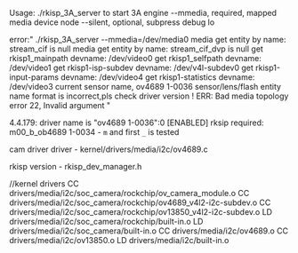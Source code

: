  Usage: ./rkisp_3A_server to start 3A engine
         --mmedia,  required, mapped media device node
         --silent,  optional, subpress debug lo

error:"
./rkisp_3A_server --mmedia=/dev/media0
media get entity by name: stream_cif is null
media get entity by name: stream_cif_dvp is null
get rkisp1_mainpath devname: /dev/video0
get rkisp1_selfpath devname: /dev/video1
get rkisp1-isp-subdev devname: /dev/v4l-subdev0
get rkisp1-input-params devname: /dev/video4
get rkisp1-statistics devname: /dev/video3
current sensor name, ov4689 1-0036
sensor/lens/flash entity name format is incorrect,pls check driver version !
ERR: Bad media topology
 error 22, Invalid argument
"

4.4.179: driver name is "ov4689 1-0036":0 [ENABLED]
rksip required: m00_b_ob4689 1-0034 - `m` and first `_` is tested

cam driver driver - kernel/drivers/media/i2c/ov4689.c

rkisp version - rkisp_dev_manager.h

//kernel drivers
  CC      drivers/media/i2c/soc_camera/rockchip/ov_camera_module.o 
  CC      drivers/media/i2c/soc_camera/rockchip/ov4689_v4l2-i2c-subdev.o
  CC      drivers/media/i2c/soc_camera/rockchip/ov13850_v4l2-i2c-subdev.o
  LD      drivers/media/i2c/soc_camera/rockchip/built-in.o
  LD      drivers/media/i2c/soc_camera/built-in.o
  CC      drivers/media/i2c/ov4689.o
  CC      drivers/media/i2c/ov13850.o
  LD      drivers/media/i2c/built-in.o

